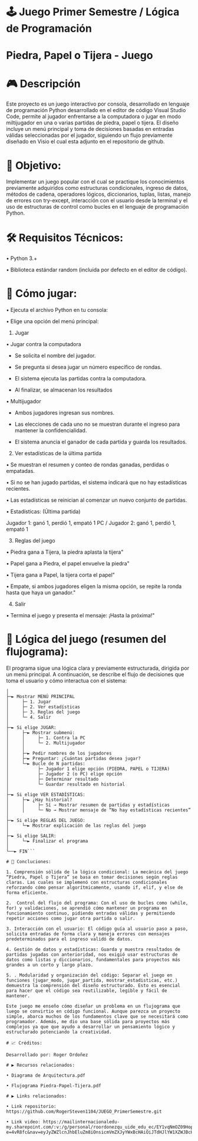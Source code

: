 # 🕹️ Juego Primer Semestre / Lógica de Programación

# Piedra, Papel o Tijera - Juego 

# 🎮 Descripción

Este proyecto es un juego interactivo por consola, desarrollado en lenguaje de programación Python desarrollado en el editor de código Visual Studio Code, permite al jugador enfrentarse a la computadora o jugar en modo miltijugador en una o varias partidas de piedra, papel o tijera. El diseño incluye un menú principal y toma de decisiones basadas en entradas válidas seleccionadas por el jugador, siguiendo un flujo previamente diseñado en Visio el cual esta adjunto en el repositorio de github. 

# 📌 Objetivo:

Implementar un juego popular con el cual se practique los conocimientos previamente adquiridos como estructuras condicionales, ingreso de datos, métodos de cadena, operadores lógicos, diccionarios, tuplas, listas, manejo de errores con try-except, interacción con el usuario desde la terminal y el uso de estructuras de control como bucles en el lenguaje de programación Python.

# 🛠️ Requisitos Técnicos:

• Python 3.+

• Biblioteca estándar random (incluida por defecto en el editor de código).

# 📂 Cómo jugar:

 • Ejecuta el archivo Python en tu consola:

 • Elige una opción del menú principal:

1. Jugar

 • Jugar contra la computadora

 - Se solicita el nombre del jugador.

 - Se pregunta si desea jugar un número específico de rondas.

 - El sistema ejecuta las partidas contra la computadora.

 - Al finalizar, se almacenan los resultados

 • Multijugador

 - Ambos jugadores ingresan sus nombres.

 - Las elecciones de cada uno no se muestran durante el ingreso para mantener la confidencialidad.

 - El sistema anuncia el ganador de cada partida y guarda los resultados.

2. Ver estadísticas de la última partida

 • Se muestran el resumen y conteo de rondas ganadas, perdidas o empatadas.

 • Si no se han jugado partidas, el sistema indicará que no hay estadísticas recientes.

 • Las estadísticas se reinician al comenzar un nuevo conjunto de partidas.

 • Estadísticas: (Última partida)

Jugador 1: ganó 1, perdió 1, empató 1
PC / Jugador 2: ganó 1, perdió 1, empató 1

3. Reglas del juego

 • Piedra gana a Tijera, la piedra aplasta la tijera"

 • Papel gana a Piedra, el papel envuelve la piedra"

 • Tijera gana a Papel, la tijera corta el papel"

 • Empate, si ambos jugadores eligen la misma opción, se repite la ronda hasta que haya un ganador."

4. Salir

 • Termina el juego y presenta el mensaje: ¡Hasta la próxima!"

# 📜 Lógica del juego (resumen del flujograma):

El programa sigue una lógica clara y previamente estructurada, dirigida por un menú principal. A continuación, 
se describe el flujo de decisiones que toma el usuario y cómo interactua con el sistema:

```INICIO
│
├─► Mostrar MENÚ PRINCIPAL
│     ├─ 1. Jugar
│     ├─ 2. Ver estadísticas
│     ├─ 3. Reglas del juego
│     └─ 4. Salir
│
├─► Si elige JUGAR:
│     ├─► Mostrar submenú:
│     │     ├─ 1. Contra la PC
│     │     └─ 2. Multijugador
│     │
│     ├─► Pedir nombres de los jugadores
│     ├─► Preguntar: ¿Cuántas partidas desea jugar?
│     └─► Bucle de N partidas:
│           ├─ Jugador 1 elige opción (PIEDRA, PAPEL o TIJERA)
│           ├─ Jugador 2 (o PC) elige opción
│           ├─ Determinar resultado
│           └─ Guardar resultado en historial
│
├─► Si elige VER ESTADÍSTICAS:
│     ├─► ¿Hay historial?
│     │     ├─ Sí → Mostrar resumen de partidas y estadísticas
│     │     └─ No → Mostrar mensaje de “No hay estadísticas recientes”
│
├─► Si elige REGLAS DEL JUEGO:
│     └─► Mostrar explicación de las reglas del juego
│
├─► Si elige SALIR:
│     └─► Finalizar el programa
│
└──► FIN``` 

# 🧠 Concluciones: 

1. Comprensión sólida de la lógica condicional: La mecánica del juego “Piedra, Papel o Tijera” se basa en tomar decisiones según reglas claras. Las cuales se implemenó con estructuras condicionales reforzando cómo pensar algorítmicamente, usando if, elif, y else de forma eficiente.

2.  Control del flujo del programa: Con el uso de bucles como (while, for) y validaciones, se aprendió cómo mantener un programa en funcionamiento continuo, pidiendo entradas válidas y permitiendo repetir acciones como jugar otra partida o salir.

3. Interacción con el usuario: El código guía al usuario paso a paso, solicita entradas de forma clara y maneja errores con mensajes predeterminados para el ingreso validó de datos. 

4. Gestión de datos y estadísticas: Guarda y muestra resultados de partidas jugadas con anterioridad, nos exigió usar estructuras de datos como listas y diccionarios, fundamentales para proyectos más grandes a un corto y largo plazo. 

5. . Modularidad y organización del código: Separar el juego en funciones (jugar_modo, jugar_partida, mostrar_estadisticas, etc.) demuestra la comprensión del diseño estructurado. Esto es esencial para hacer que el código sea reutilizable, legible y fácil de mantener.

Este juego me enseño cómo diseñar un problema en un flujograma que luego se convirtio en código funcional. Aunque parezca un proyecto simple, abarca muchos de los fundamentos clave que se necesitará como programador. Además, me dio una base sólida para proyectos más complejos ya que que ayudo a desarrollar un pensamiento lógico y estructurado potenciando la creatividad. 

# 📈 Créditos:

Desarrollado por: Roger Ordoñez

# ▶️ Recursos relacionados:

• Diagrama de Arquitectura.pdf

• Flujograma Piedra-Papel-Tijera.pdf

# ▶️ Links relacionados:

• Link repositorio: https://github.com/RogerSteven1104/JUEGO_PrimerSemestre.git

• Link video: https://mailinternacionaledu-my.sharepoint.com/:v:/g/personal/roordonezqu_uide_edu_ec/EY1vqNmOZ09HopyTdqMVDmIBbKCUrJZBRohgLZGH4mFe4g?e=4vR8fc&nav=eyJyZWZlcnJhbEluZm8iOnsicmVmZXJyYWxBcHAiOiJTdHJlYW1XZWJBcHAiLCJyZWZlcnJhbFZpZXciOiJTaGFyZURpYWxvZy1MaW5rIiwicmVmZXJyYWxBcHBQbGF0Zm9ybSI6IldlYiIsInJlZmVycmFsTW9kZSI6InZpZXcifX0%3D 


